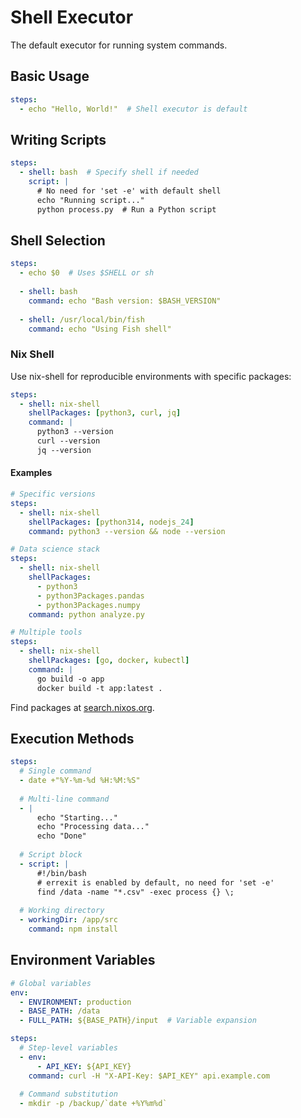 # Shell Executor

The default executor for running system commands.

## Basic Usage

```yaml
steps:
  - echo "Hello, World!"  # Shell executor is default
```

## Writing Scripts

```yaml
steps:
  - shell: bash  # Specify shell if needed
    script: |
      # No need for 'set -e' with default shell
      echo "Running script..."
      python process.py  # Run a Python script
```

## Shell Selection

```yaml
steps:
  - echo $0  # Uses $SHELL or sh
    
  - shell: bash
    command: echo "Bash version: $BASH_VERSION"
    
  - shell: /usr/local/bin/fish
    command: echo "Using Fish shell"
```

### Nix Shell

Use nix-shell for reproducible environments with specific packages:

```yaml
steps:
  - shell: nix-shell
    shellPackages: [python3, curl, jq]
    command: |
      python3 --version
      curl --version
      jq --version
```

#### Examples

```yaml
# Specific versions
steps:
  - shell: nix-shell
    shellPackages: [python314, nodejs_24]
    command: python3 --version && node --version

# Data science stack
steps:
  - shell: nix-shell
    shellPackages:
      - python3
      - python3Packages.pandas
      - python3Packages.numpy
    command: python analyze.py

# Multiple tools
steps:
  - shell: nix-shell
    shellPackages: [go, docker, kubectl]
    command: |
      go build -o app
      docker build -t app:latest .
```

Find packages at [search.nixos.org](https://search.nixos.org/packages).

## Execution Methods

```yaml
steps:
  # Single command
  - date +"%Y-%m-%d %H:%M:%S"
    
  # Multi-line command
  - |
      echo "Starting..."
      echo "Processing data..."
      echo "Done"
      
  # Script block
  - script: |
      #!/bin/bash
      # errexit is enabled by default, no need for 'set -e'
      find /data -name "*.csv" -exec process {} \;
      
  # Working directory
  - workingDir: /app/src
    command: npm install
```

## Environment Variables

```yaml
# Global variables
env:
  - ENVIRONMENT: production
  - BASE_PATH: /data
  - FULL_PATH: ${BASE_PATH}/input  # Variable expansion

steps:
  # Step-level variables
  - env:
      - API_KEY: ${API_KEY}
    command: curl -H "X-API-Key: $API_KEY" api.example.com
    
  # Command substitution
  - mkdir -p /backup/`date +%Y%m%d`
```

